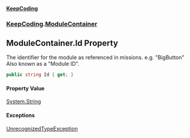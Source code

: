 #### [KeepCoding](index.md 'index')
### [KeepCoding](KeepCoding.md 'KeepCoding').[ModuleContainer](KeepCoding_ModuleContainer.md 'KeepCoding.ModuleContainer')
## ModuleContainer.Id Property
The identifier for the module as referenced in missions. e.g. "BigButton" Also known as a "Module ID".  
```csharp
public string Id { get; }
```
#### Property Value
[System.String](https://docs.microsoft.com/en-us/dotnet/api/System.String 'System.String')
#### Exceptions
[UnrecognizedTypeException](KeepCoding_Internal_UnrecognizedTypeException.md 'KeepCoding.Internal.UnrecognizedTypeException')  
